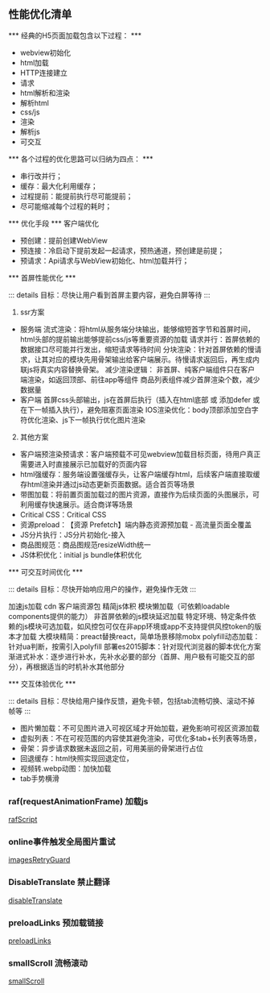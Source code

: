 ## 性能优化清单

*** 经典的H5页面加载包含以下过程： ***
- webview初始化
- html加载
- HTTP连接建立
- 请求
- html解析和渲染
- 解析html
- css/js
- 渲染
- 解析js
- 可交互

*** 各个过程的优化思路可以归纳为四点： ***
- 串行改并行；
- 缓存：最大化利用缓存；
- 过程提前：能提前执行尽可能提前；
- 尽可能缩减每个过程的耗时；

*** 优化手段 ***
客户端优化
- 预创建：提前创建WebView
- 预连接：冷启动下提前发起一起请求，预热通道，预创建是前提；
- 预请求：Api请求与WebView初始化、html加载并行；

*** 首屏性能优化 *** 

::: details
目标：尽快让用户看到首屏主要内容，避免白屏等待
:::

1. ssr方案
  * 服务端
  流式渲染：将html从服务端分块输出，能够缩短首字节和首屏时间，html头部的提前输出能够提前css/js等重要资源的加载
  请求并行：首屏依赖的数据接口尽可能并行发出，缩短请求等待时间
  分块渲染：针对首屏依赖的慢请求，让其对应的模块先用骨架输出给客户端展示。待慢请求返回后，再生成内联js将真实内容替换骨架。
  减少渲染逻辑：
    非首屏、纯客户端组件只在客户端渲染，如返回顶部、前往app等组件
    商品列表组件减少首屏渲染个数，减少数据量
  * 客户端
    首屏css头部输出，js在首屏后执行（插入在html底部 或 添加defer 或在下一帧插入执行），避免阻塞页面渲染
    IOS渲染优化：body顶部添加空白字符优化渲染、js下一帧执行优化图片渲染

2. 其他方案
  - 客户端预渲染预请求：客户端预载不可见webview加载目标页面，待用户真正需要进入时直接展示已加载好的页面内容
  - html强缓存：服务端设置强缓存头，让客户端缓存html，后续客户端直接取缓存html渲染并通过js动态更新页面数据。适合首页等场景
  - 带图加载：将前置页面加载过的图片资源，直接作为后续页面的头图展示，可利用缓存快速展示。适合商详等场景
  - Critical CSS：​Critical CSS​
  - 资源preload：​【资源 Prefetch】端内静态资源预加载 - 高流量页面全覆盖​
  - JS分片执行：​JS分片初始化-接入​
  - 商品图规范：​商品图规范resizeWidth统一​
  - JS体积优化：​initial js bundle体积优化​

*** 可交互时间优化 *** 

::: details
目标：尽快开始响应用户的操作，避免操作无效
::: 

加速js加载
  cdn
  客户端资源包
精简js体积
  模块懒加载（可依赖loadable components提供的能力）
  非首屏依赖的js模块延迟加载
  特定环境、特定条件依赖的js模块可选加载，如风控包可仅在非app环境或app不支持提供风控token的版本才加载
  大模块精简：preact替换react，简单场景移除mobx
  polyfill动态加载：针对ua判断，按需引入polyfill
  部署es2015脚本：针对现代浏览器的脚本优化方案
渐进式补水：逐步进行补水，先补水必要的部分（首屏、用户极有可能交互的部分），再根据适当的时机补水其他部分

*** 交互体验优化 *** 

::: details
目标：尽快给用户操作反馈，避免卡顿，包括tab流畅切换、滚动不掉帧等
:::
  - 图片懒加载：不可见图片进入可视区域才开始加载，避免影响可视区资源加载
  - 虚拟列表：不在可视范围的内容使其避免渲染，可优化多tab+长列表等场景，
  - 骨架：异步请求数据未返回之前，可用美丽的骨架进行占位
  - 回退缓存：html快照实现回退定位，
  - 视频转.webp动图：加快加载
  - tab手势横滑

### raf(requestAnimationFrame) 加载js
[rafScript](./rafScript)

### online事件触发全局图片重试
[imagesRetryGuard](./imagesRetryGuard)

### DisableTranslate 禁止翻译
[disableTranslate](./disableTranslate)

### preloadLinks 预加载链接
[preloadLinks](./preloadLinks)

### smallScroll 流畅滚动
[smallScroll](./smallScroll)

